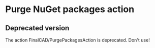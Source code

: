 # Purge NuGet packages action

## Deprecated version

The action FinalCAD/PurgePackagesAction is deprecated. Don't use!
